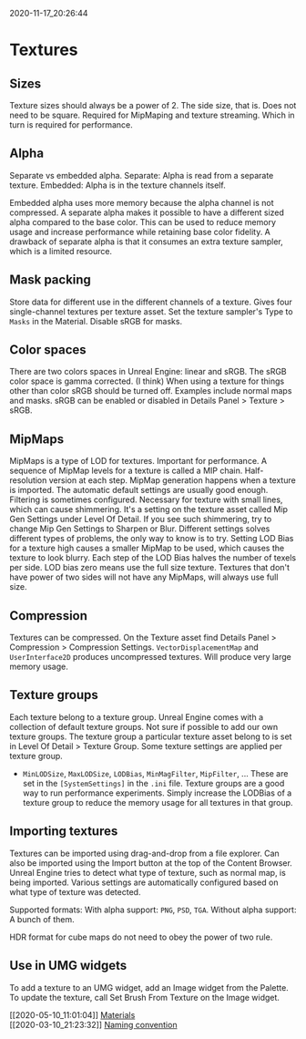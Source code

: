 2020-11-17_20:26:44

# Textures

## Sizes

Texture sizes should always be a power of  2.
The side size, that is.
Does not need to be square.
Required for MipMaping and texture streaming.
Which in turn is required for performance.

## Alpha

Separate vs embedded alpha.
Separate: Alpha is read from a separate texture.
Embedded: Alpha is in the texture channels itself.

Embedded alpha uses more memory because the alpha channel is not compressed.
A separate alpha makes it possible to have a different sized alpha compared to the base color.
This can be used to reduce memory usage and increase performance while retaining base color fidelity.
A drawback of separate alpha is that it consumes an extra texture sampler, which is a limited resource.

## Mask packing

Store data for different use in the different channels of a texture.
Gives four single-channel textures per texture asset.
Set the texture sampler's Type to `Masks` in the Material.
Disable sRGB for masks.

## Color spaces

There are two colors spaces in Unreal Engine: linear and sRGB.
The sRGB color space is gamma corrected. (I think)
When using a texture for things other than color sRGB should be turned off.
Examples include normal maps and masks.
sRGB can be enabled or disabled in Details Panel > Texture > sRGB.

## MipMaps

MipMaps is a type of LOD for textures.
Important for performance.
A sequence of MipMap levels for a texture is called a MIP chain.
Half-resolution version at each step.
MipMap generation happens when a texture is imported.
The automatic default settings are usually good enough.
Filtering is sometimes configured.
Necessary for texture with small lines, which can cause shimmering.
It's a setting on the texture asset called Mip Gen Settings under Level Of Detail.
If you see such shimmering, try to change Mip Gen Settings to Sharpen or Blur.
Different settings solves different types of problems, the only way to know is to try.
Setting LOD Bias for a texture high causes a smaller MipMap to be used, which causes the texture to look blurry.
Each step of the LOD Bias halves the number of texels per side.
LOD bias zero means use the full size texture.
Textures that don't have power of two sides will not have any MipMaps, will always use full size.

## Compression

Textures can be compressed.
On the Texture asset find Details Panel > Compression > Compression Settings.
`VectorDisplacementMap` and `UserInterface2D` produces uncompressed textures.
Will produce very large memory usage.

## Texture groups

Each texture belong to a texture group.
Unreal Engine comes with a collection of default texture groups.
Not sure if possible to add our own texture groups.
The texture group a particular texture asset belong to is set in Level Of Detail > Texture Group.
Some texture settings are applied per texture group.
- `MinLODSize`, `MaxLODSize`, `LODBias`, `MinMagFilter`, `MipFilter`, ...
These are set in the `[SystemSettings]` in the `.ini` file.
Texture groups are a good way to run performance experiments.
Simply increase the LODBias of a texture group to reduce the memory usage for all textures in that group.

## Importing textures
Textures can be imported using drag-and-drop from a file explorer.
Can also be imported using the Import button at the top of the Content Browser.
Unreal Engine tries to detect what type of texture, such as normal map, is being imported.
Various settings are automatically configured based on what type of texture was detected.

Supported formats:
With alpha support: `PNG`, `PSD`, `TGA`.
Without alpha support: A bunch of them.

HDR format for cube maps do not need to obey the power of two rule.


## Use in UMG widgets

To add a texture to an UMG widget, add an Image widget from the Palette.
To update the texture, call Set Brush From Texture on the Image widget.

[[2020-05-10_11:01:04]] [Materials](./Materials.md)  
[[2020-03-10_21:23:32]] [Naming convention](./Naming%20convention.md)  